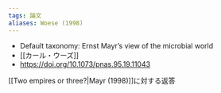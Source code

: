```yaml
---
tags: 論文
aliases: Woese (1998)
---
```


- Default taxonomy: Ernst Mayr’s view of the microbial world
- [[カール・ウーズ]]
- https://doi.org/10.1073/pnas.95.19.11043

[[Two empires or three?|Mayr (1998)]]に対する返答